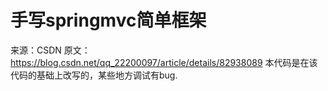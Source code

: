 # 手写springmvc简单框架 
                             
来源：CSDN 
原文：https://blog.csdn.net/qq_22200097/article/details/82938089 
本代码是在该代码的基础上改写的，某些地方调试有bug.


